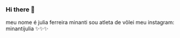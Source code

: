 ### Hi there 👋

meu nome é julia ferreira minanti
sou atleta de võlei
meu instagram: minantijulia 
✨✨✨
